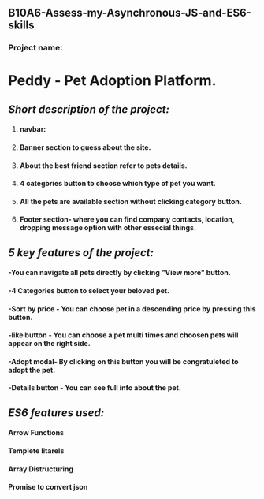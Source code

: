 ## B10A6-Assess-my-Asynchronous-JS-and-ES6-skills

### Project name:

# **Peddy - Pet Adoption Platform.**

## *Short description of the project:*
1. #### navbar:
2. #### Banner section to guess about the site.
3. #### About the best friend section refer to pets details.
4. #### 4 categories button to choose which type of pet you want.
5. #### All the pets are available section without clicking category button.
6. #### Footer section- where you can find company contacts, location,      dropping message option with other essecial things.


## *5 key features of the project:*
   #### -You can navigate all pets directly by clicking "View more" button.
   #### -4 Categories button to select your beloved pet.
   #### -Sort by price - You can choose pet in a descending price by pressing this button. 
   #### -like button - You can choose a pet multi times and choosen pets will appear on the right side.
   #### -Adopt modal- By clicking on this button you will be congratuleted to adopt the pet.
   #### -Details button - You can see full info about the pet.

## *ES6 features used:*
   #### **Arrow Functions**
   #### **Templete litarels**
   #### **Array Distructuring**
   #### **Promise to convert json**
   
